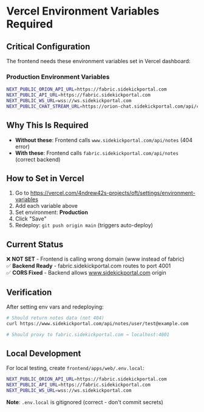# Vercel Environment Variables Required

## Critical Configuration

The frontend needs these environment variables set in Vercel dashboard:

### Production Environment Variables

```bash
NEXT_PUBLIC_ORION_API_URL=https://fabric.sidekickportal.com
NEXT_PUBLIC_API_URL=https://fabric.sidekickportal.com
NEXT_PUBLIC_WS_URL=wss://ws.sidekickportal.com
NEXT_PUBLIC_CHAT_STREAM_URL=https://orion-chat.sidekickportal.com/api/chat-enhanced
```

## Why This Is Required

- **Without these**: Frontend calls `www.sidekickportal.com/api/notes` (404 error)
- **With these**: Frontend calls `fabric.sidekickportal.com/api/notes` (correct backend)

## How to Set in Vercel

1. Go to https://vercel.com/4ndrew42s-projects/oft/settings/environment-variables
2. Add each variable above
3. Set environment: **Production**
4. Click "Save"
5. Redeploy: `git push origin main` (triggers auto-deploy)

## Current Status

❌ **NOT SET** - Frontend is calling wrong domain (www instead of fabric)  
✅ **Backend Ready** - fabric.sidekickportal.com routes to port 4001  
✅ **CORS Fixed** - Backend allows www.sidekickportal.com origin  

## Verification

After setting env vars and redeploying:

```bash
# Should return notes data (not 404)
curl https://www.sidekickportal.com/api/notes/user/test@example.com

# Should proxy to fabric.sidekickportal.com → localhost:4001
```

## Local Development

For local testing, create `frontend/apps/web/.env.local`:

```bash
NEXT_PUBLIC_ORION_API_URL=https://fabric.sidekickportal.com
NEXT_PUBLIC_API_URL=https://fabric.sidekickportal.com
NEXT_PUBLIC_WS_URL=wss://ws.sidekickportal.com
```

**Note**: `.env.local` is gitignored (correct - don't commit secrets)
